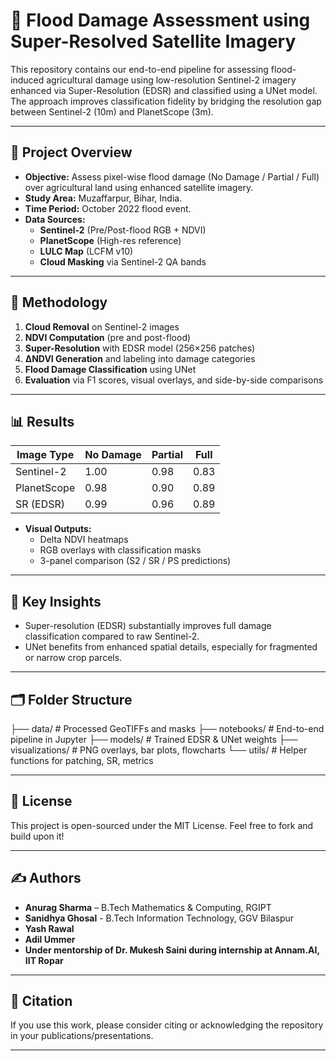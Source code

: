# 🌾 Flood Damage Assessment using Super-Resolved Satellite Imagery

This repository contains our end-to-end pipeline for assessing flood-induced agricultural damage using low-resolution Sentinel-2 imagery enhanced via Super-Resolution (EDSR) and classified using a UNet model. The approach improves classification fidelity by bridging the resolution gap between Sentinel-2 (10m) and PlanetScope (3m).

---

## 📌 Project Overview

- **Objective:** Assess pixel-wise flood damage (No Damage / Partial / Full) over agricultural land using enhanced satellite imagery.
- **Study Area:** Muzaffarpur, Bihar, India.
- **Time Period:** October 2022 flood event.
- **Data Sources:**
  - **Sentinel-2** (Pre/Post-flood RGB + NDVI)
  - **PlanetScope** (High-res reference)
  - **LULC Map** (LCFM v10)
  - **Cloud Masking** via Sentinel-2 QA bands

---

## 🔬 Methodology

1. **Cloud Removal** on Sentinel-2 images
2. **NDVI Computation** (pre and post-flood)
3. **Super-Resolution** with EDSR model (256×256 patches)
4. **ΔNDVI Generation** and labeling into damage categories
5. **Flood Damage Classification** using UNet
6. **Evaluation** via F1 scores, visual overlays, and side-by-side comparisons

---

## 📊 Results

| Image Type   | No Damage | Partial | Full |
|--------------|-----------|---------|------|
| Sentinel-2   | 1.00      | 0.98    | 0.83 |
| PlanetScope  | 0.98      | 0.90    | 0.89 |
| SR (EDSR)    | 0.99      | 0.96    | 0.89 |

- **Visual Outputs:**  
  - Delta NDVI heatmaps  
  - RGB overlays with classification masks  
  - 3-panel comparison (S2 / SR / PS predictions)

---

## 🧠 Key Insights

- Super-resolution (EDSR) substantially improves full damage classification compared to raw Sentinel-2.
- UNet benefits from enhanced spatial details, especially for fragmented or narrow crop parcels.

---

## 🗂️ Folder Structure

  ├── data/ # Processed GeoTIFFs and masks
  ├── notebooks/ # End-to-end pipeline in Jupyter
  ├── models/ # Trained EDSR & UNet weights
  ├── visualizations/ # PNG overlays, bar plots, flowcharts
  └── utils/ # Helper functions for patching, SR, metrics


---

## 📜 License

This project is open-sourced under the MIT License. Feel free to fork and build upon it!

---

## ✍️ Authors

- **Anurag Sharma** – B.Tech Mathematics & Computing, RGIPT
- **Sanidhya Ghosal** - B.Tech Information Technology, GGV Bilaspur
- **Yash Rawal**
- **Adil Ummer**
- **Under mentorship of Dr. Mukesh Saini during internship at Annam.AI, IIT Ropar**

---

## 📌 Citation

If you use this work, please consider citing or acknowledging the repository in your publications/presentations.

---
